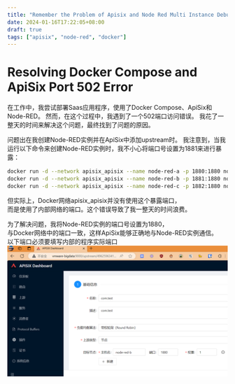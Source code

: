 ```yaml
---
title: "Remember the Problem of Apisix and Node Red Multi Instance Debugging"
date: 2024-01-16T17:22:05+08:00
draft: true
tags: ["apisix", "node-red", "docker"]
---
```


# Resolving Docker Compose and ApiSix Port 502 Error

在工作中，我尝试部署Saas应用程序，使用了Docker Compose、ApiSix和Node-RED。
然而，在这个过程中，我遇到了一个502端口访问错误。
我花了一整天的时间来解决这个问题，最终找到了问题的原因。

问题出在我创建Node-RED实例并在ApiSix中添加upstream时。
我注意到，当我运行以下命令来创建Node-RED实例时，我不小心将端口号设置为1881来进行暴露：

```bash
docker run -d --network apisix_apisix --name node-red-a -p 1880:1880 nodered/node-red:3.1.0-18
docker run -d --network apisix_apisix --name node-red-b -p 1881:1880 nodered/node-red:3.1.0-18
docker run -d --network apisix_apisix --name node-red-c -p 1882:1880 nodered/node-red:3.1.0-18
```
但实际上，Docker网络apisix_apisix并没有使用这个暴露端口，  
而是使用了内部网络的端口。这个错误导致了我一整天的时间浪费。  

为了解决问题，我将Node-RED实例的端口号设置为1880，     
与Docker网络中的端口一致，这样ApiSix能够正确地与Node-RED实例通信。   
以下端口必须要填写内部的程序实际端口  
![](./screenshot-20240116-205136.png)

